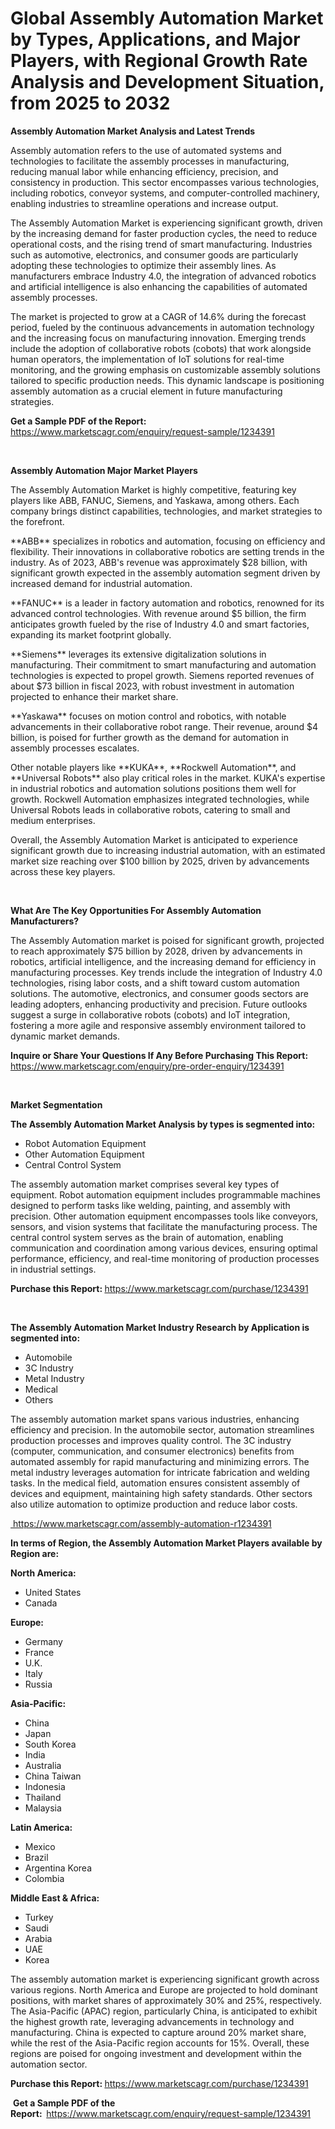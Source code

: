 <p><h1>Global Assembly Automation Market by Types, Applications, and Major Players, with Regional Growth Rate Analysis and Development Situation, from 2025 to 2032</h1></p><p><strong>Assembly Automation Market Analysis and Latest Trends</strong></p>
<p><p>Assembly automation refers to the use of automated systems and technologies to facilitate the assembly processes in manufacturing, reducing manual labor while enhancing efficiency, precision, and consistency in production. This sector encompasses various technologies, including robotics, conveyor systems, and computer-controlled machinery, enabling industries to streamline operations and increase output.</p><p>The Assembly Automation Market is experiencing significant growth, driven by the increasing demand for faster production cycles, the need to reduce operational costs, and the rising trend of smart manufacturing. Industries such as automotive, electronics, and consumer goods are particularly adopting these technologies to optimize their assembly lines. As manufacturers embrace Industry 4.0, the integration of advanced robotics and artificial intelligence is also enhancing the capabilities of automated assembly processes.</p><p>The market is projected to grow at a CAGR of 14.6% during the forecast period, fueled by the continuous advancements in automation technology and the increasing focus on manufacturing innovation. Emerging trends include the adoption of collaborative robots (cobots) that work alongside human operators, the implementation of IoT solutions for real-time monitoring, and the growing emphasis on customizable assembly solutions tailored to specific production needs. This dynamic landscape is positioning assembly automation as a crucial element in future manufacturing strategies.</p></p>
<p><strong>Get a Sample PDF of the Report:&nbsp;</strong> <a href="https://www.marketscagr.com/enquiry/request-sample/1234391?utm_campaign=2337&utm_medium=2&utm_source=Github&utm_content=ia&utm_term=17042025&utm_id=assembly-automation">https://www.marketscagr.com/enquiry/request-sample/1234391</a></p>
<p>&nbsp;</p>
<p><strong>Assembly Automation Major Market Players</strong></p>
<p><p>The Assembly Automation Market is highly competitive, featuring key players like ABB, FANUC, Siemens, and Yaskawa, among others. Each company brings distinct capabilities, technologies, and market strategies to the forefront.</p><p>**ABB** specializes in robotics and automation, focusing on efficiency and flexibility. Their innovations in collaborative robotics are setting trends in the industry. As of 2023, ABB's revenue was approximately $28 billion, with significant growth expected in the assembly automation segment driven by increased demand for industrial automation.</p><p>**FANUC** is a leader in factory automation and robotics, renowned for its advanced control technologies. With revenue around $5 billion, the firm anticipates growth fueled by the rise of Industry 4.0 and smart factories, expanding its market footprint globally.</p><p>**Siemens** leverages its extensive digitalization solutions in manufacturing. Their commitment to smart manufacturing and automation technologies is expected to propel growth. Siemens reported revenues of about $73 billion in fiscal 2023, with robust investment in automation projected to enhance their market share.</p><p>**Yaskawa** focuses on motion control and robotics, with notable advancements in their collaborative robot range. Their revenue, around $4 billion, is poised for further growth as the demand for automation in assembly processes escalates.</p><p>Other notable players like **KUKA**, **Rockwell Automation**, and **Universal Robots** also play critical roles in the market. KUKA's expertise in industrial robotics and automation solutions positions them well for growth. Rockwell Automation emphasizes integrated technologies, while Universal Robots leads in collaborative robots, catering to small and medium enterprises.</p><p>Overall, the Assembly Automation Market is anticipated to experience significant growth due to increasing industrial automation, with an estimated market size reaching over $100 billion by 2025, driven by advancements across these key players.</p></p>
<p>&nbsp;</p>
<p><strong>What Are The Key Opportunities For Assembly Automation Manufacturers?</strong></p>
<p><p>The Assembly Automation market is poised for significant growth, projected to reach approximately $75 billion by 2028, driven by advancements in robotics, artificial intelligence, and the increasing demand for efficiency in manufacturing processes. Key trends include the integration of Industry 4.0 technologies, rising labor costs, and a shift toward custom automation solutions. The automotive, electronics, and consumer goods sectors are leading adopters, enhancing productivity and precision. Future outlooks suggest a surge in collaborative robots (cobots) and IoT integration, fostering a more agile and responsive assembly environment tailored to dynamic market demands.</p></p>
<p><strong>Inquire or Share Your Questions If Any Before Purchasing This Report:</strong> <a href="https://www.marketscagr.com/enquiry/pre-order-enquiry/1234391?utm_campaign=2337&utm_medium=2&utm_source=Github&utm_content=ia&utm_term=17042025&utm_id=assembly-automation">https://www.marketscagr.com/enquiry/pre-order-enquiry/1234391</a></p>
<p>&nbsp;</p>
<p><strong>Market Segmentation</strong></p>
<p><strong>The Assembly Automation Market Analysis by types is segmented into:</strong></p>
<p><ul><li>Robot Automation Equipment</li><li>Other Automation Equipment</li><li>Central Control System</li></ul></p>
<p><p>The assembly automation market comprises several key types of equipment. Robot automation equipment includes programmable machines designed to perform tasks like welding, painting, and assembly with precision. Other automation equipment encompasses tools like conveyors, sensors, and vision systems that facilitate the manufacturing process. The central control system serves as the brain of automation, enabling communication and coordination among various devices, ensuring optimal performance, efficiency, and real-time monitoring of production processes in industrial settings.</p></p>
<p><strong>Purchase this Report:&nbsp;</strong><a href="https://www.marketscagr.com/purchase/1234391?utm_campaign=2337&utm_medium=2&utm_source=Github&utm_content=ia&utm_term=17042025&utm_id=assembly-automation">https://www.marketscagr.com/purchase/1234391</a></p>
<p>&nbsp;</p>
<p><strong>The Assembly Automation Market Industry Research by Application is segmented into:</strong></p>
<p><ul><li>Automobile</li><li>3C Industry</li><li>Metal Industry</li><li>Medical</li><li>Others</li></ul></p>
<p><p>The assembly automation market spans various industries, enhancing efficiency and precision. In the automobile sector, automation streamlines production processes and improves quality control. The 3C industry (computer, communication, and consumer electronics) benefits from automated assembly for rapid manufacturing and minimizing errors. The metal industry leverages automation for intricate fabrication and welding tasks. In the medical field, automation ensures consistent assembly of devices and equipment, maintaining high safety standards. Other sectors also utilize automation to optimize production and reduce labor costs.</p></p>
<p><a href="https://www.marketscagr.com/assembly-automation-r1234391?utm_campaign=2337&utm_medium=2&utm_source=Github&utm_content=ia&utm_term=17042025&utm_id=assembly-automation">&nbsp;https://www.marketscagr.com/assembly-automation-r1234391</a></p>
<p><strong>In terms of Region, the Assembly Automation Market Players available by Region are:</strong></p>
<p>
    <p> <strong> North America: </strong>
        <ul>
            <li>United States</li>
            <li>Canada</li>
        </ul>
        </p> 
    <p> <strong> Europe: </strong>
        <ul>
            <li>Germany</li>
            <li>France</li>
            <li>U.K.</li>
            <li>Italy</li>
            <li>Russia</li>
        </ul>
        </p> 
    <p> <strong> Asia-Pacific: </strong>
        <ul>
            <li>China</li>
            <li>Japan</li>
            <li>South Korea</li>
            <li>India</li>
            <li>Australia</li>
            <li>China Taiwan</li>
            <li>Indonesia</li>
            <li>Thailand</li>
            <li>Malaysia</li>
        </ul>
        </p> 
    <p> <strong> Latin America: </strong>
        <ul>
            <li>Mexico</li>
            <li>Brazil</li>
            <li>Argentina Korea</li>
            <li>Colombia</li>
        </ul>
        </p> 
    <p> <strong> Middle East & Africa: </strong>
        <ul>
            <li>Turkey</li>
            <li>Saudi</li>
            <li>Arabia</li>
            <li>UAE</li>
            <li>Korea</li>
        </ul>
    </p>
    </p>
<p><p>The assembly automation market is experiencing significant growth across various regions. North America and Europe are projected to hold dominant positions, with market shares of approximately 30% and 25%, respectively. The Asia-Pacific (APAC) region, particularly China, is anticipated to exhibit the highest growth rate, leveraging advancements in technology and manufacturing. China is expected to capture around 20% market share, while the rest of the Asia-Pacific region accounts for 15%. Overall, these regions are poised for ongoing investment and development within the automation sector.</p></p>
<p><strong>Purchase this Report: </strong><a href="https://www.marketscagr.com/purchase/1234391?utm_campaign=2337&utm_medium=2&utm_source=Github&utm_content=ia&utm_term=17042025&utm_id=assembly-automation">https://www.marketscagr.com/purchase/1234391</a></p>
<p>&nbsp;<strong>Get a Sample PDF of the Report:&nbsp;&nbsp;</strong><a href="https://www.marketscagr.com/enquiry/request-sample/1234391?utm_campaign=2337&utm_medium=2&utm_source=Github&utm_content=ia&utm_term=17042025&utm_id=assembly-automation">https://www.marketscagr.com/enquiry/request-sample/1234391</a></p>
<p><strong></strong></p>
<p><p></p><p></p><p></p></p>